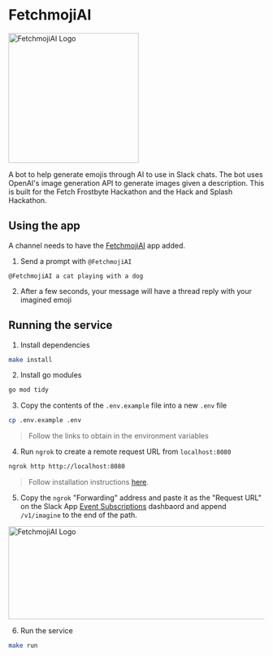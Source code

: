 # FetchmojiAI

<img
    src="https://avatars.slack-edge.com/2023-12-08/6311721858790_698d80808b06dfb298e8_512.jpg"
    alt="FetchmojiAI Logo"
    width="256"
    height="256"
/>

A bot to help generate emojis through AI to use in Slack chats. The bot uses OpenAI's image generation API to generate images given a description. This is built for the Fetch Frostbyte Hackathon and the Hack and Splash Hackathon.

## Using the app

A channel needs to have the [FetchmojiAI](https://fetchrewards.slack.com/apps/A0699CL6AVB-fetchmojiai) app added.

1. Send a prompt with `@FetchmojiAI`

```text
@FetchmojiAI a cat playing with a dog
```

2. After a few seconds, your message will have a thread reply with your imagined emoji

## Running the service

1. Install dependencies

```bash
make install
```

2. Install go modules

```bash
go mod tidy
```

3. Copy the contents of the `.env.example` file into a new `.env` file

```bash
cp .env.example .env
```

> Follow the links to obtain in the environment variables

4. Run `ngrok` to create a remote request URL from `localhost:8080`

```bash
ngrok http http://localhost:8080
```

> Follow installation instructions [here](https://dashboard.ngrok.com/get-started/setup/macos).

5. Copy the `ngrok` "Forwarding" address and paste it as the "Request URL" on the Slack App [Event Subscriptions](https://api.slack.com/apps/A0699CL6AVB/event-subscriptions) dashbaord and append `/v1/imagine` to the end of the path.

<img
    src="https://a.slack-edge.com/80588/img/api/event_url_verification.png"
    alt="FetchmojiAI Logo"
    width="763"
    height="183"
/>

6. Run the service

```bash
make run
```
